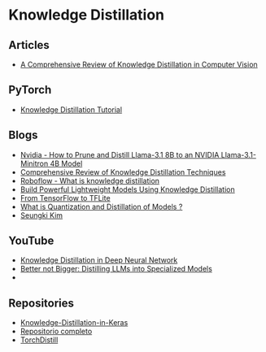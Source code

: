 # Knowledge Distillation

## Articles
* [A Comprehensive Review of Knowledge Distillation in Computer Vision
](https://arxiv.org/abs/2404.00936)

## PyTorch
* [Knowledge Distillation Tutorial](https://pytorch.org/tutorials/beginner/knowledge_distillation_tutorial.html)

## Blogs
* [Nvidia - How to Prune and Distill Llama-3.1 8B to an NVIDIA Llama-3.1-Minitron 4B Model](https://developer.nvidia.com/blog/how-to-prune-and-distill-llama-3-1-8b-to-an-nvidia-llama-3-1-minitron-4b-model/)
* [Comprehensive Review of Knowledge Distillation Techniques](https://medium.com/@aisagescribe/comprehensive-review-of-knowledge-distillation-techniques-40bcc22515c1)
* [Roboflow - What is knowledge distillation](https://blog.roboflow.com/what-is-knowledge-distillation/)
* [Build Powerful Lightweight Models Using Knowledge Distillation](https://towardsdatascience.com/build-powerful-lightweight-models-using-knowledge-distillation-618f69b569d9)
* [From TensorFlow to TFLite](https://medium.com/@zone24x7_inc/from-tensorflow-to-tflite-how-model-conversion-is-done-and-how-it-affects-neural-network-structure-1d01086083e0)
* [What is Quantization and Distillation of Models ?](https://medium.com/aimonks/what-is-quantization-and-distillation-of-models-a67e3a2dc325)
* [Seungki Kim](https://medium.com/@poperson1205)

## YouTube
* [Knowledge Distillation in Deep Neural Network](https://www.youtube.com/watch?v=83FFn7GqLu0)
* [Better not Bigger: Distilling LLMs into Specialized Models](https://www.youtube.com/watch?v=TIqf4LMNCjU)
* 

## Repositories
* [Knowledge-Distillation-in-Keras](https://github.com/sayakpaul/Knowledge-Distillation-in-Keras/tree/master)
* [Repositorio completo](https://github.com/dkozlov/awesome-knowledge-distillation)
* [TorchDistill](https://github.com/yoshitomo-matsubara/torchdistill)
